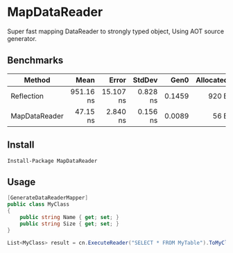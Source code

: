 # MapDataReader
Super fast mapping DataReader to strongly typed object, Using AOT source generator.

## Benchmarks

| Method         |      Mean |     Error |   StdDev |   Gen0 | Allocated |
|--------------- |----------:|----------:|---------:|-------:|----------:|
|  Reflection    | 951.16 ns | 15.107 ns | 0.828 ns | 0.1459 |     920 B |
|  MapDataReader |  47.15 ns |  2.840 ns | 0.156 ns | 0.0089 |      56 B |

## Install

```
Install-Package MapDataReader
```

## Usage

```csharp
[GenerateDataReaderMapper]
public class MyClass
{
	public string Name { get; set; }
	public string Size { get; set; }
}

List<MyClass> result = cn.ExecuteReader("SELECT * FROM MyTable").ToMyClass();
```
